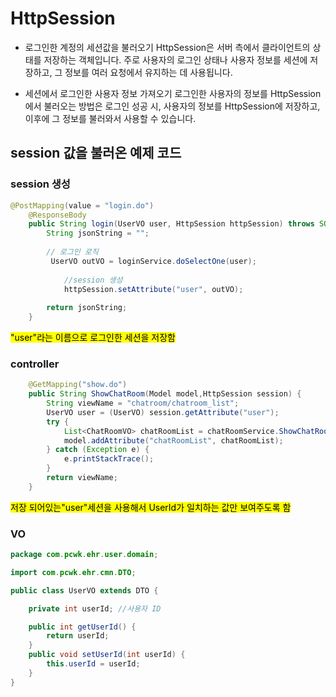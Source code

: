 # HttpSession
- 로그인한 계정의 세션값을 불러오기
HttpSession은 서버 측에서 클라이언트의 상태를 저장하는 객체입니다.
주로 사용자의 로그인 상태나 사용자 정보를 세션에 저장하고, 그 정보를 여러 요청에서 유지하는 데 사용됩니다.


- 세션에서 로그인한 사용자 정보 가져오기
로그인한 사용자의 정보를 HttpSession에서 불러오는 방법은
로그인 성공 시, 사용자의 정보를 HttpSession에 저장하고, 이후에 그 정보를 불러와서 사용할 수 있습니다.

## session 값을 불러온 예제 코드

### session 생성
```java
@PostMapping(value = "login.do")
	@ResponseBody 
	public String login(UserVO user, HttpSession httpSession) throws SQLException{
		String jsonString = "";
        
        // 로그인 로직
         UserVO outVO = loginService.doSelectOne(user);
    
			//session 생성
			httpSession.setAttribute("user", outVO);
            
		return jsonString;
	}
```
<mark>"user"라는 이름으로 로그인한 세션을 저장함</mark>

### controller
```java
	@GetMapping("show.do")
	public String ShowChatRoom(Model model,HttpSession session) {
		String viewName = "chatroom/chatroom_list";
		UserVO user = (UserVO) session.getAttribute("user");
		try {
			List<ChatRoomVO> chatRoomList = chatRoomService.ShowChatRoom(user.getUserId());
			model.addAttribute("chatRoomList", chatRoomList);
		} catch (Exception e) {
			e.printStackTrace();
		}
		return viewName;
	}
```
<mark>저장 되어있는"user"세션을 사용해서 UserId가 일치하는 값만 보여주도록 함</mark>

### VO
```java
package com.pcwk.ehr.user.domain;

import com.pcwk.ehr.cmn.DTO;

public class UserVO extends DTO {

    private int userId; //사용자 ID

    public int getUserId() {
        return userId;
    }
    public void setUserId(int userId) {
        this.userId = userId;
    }
}
```